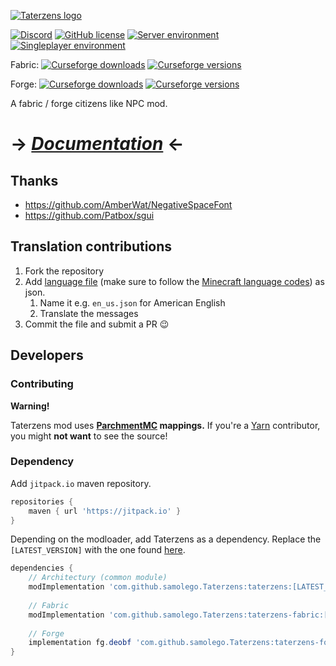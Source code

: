 [![Taterzens logo](https://raw.githubusercontent.com/samolego/Taterzens/master/docs/assets/img/banner.svg)](https://samolego.github.io/Taterzens/latest)

[![Discord](https://img.shields.io/discord/797713290545332235?logo=discord&style=flat-square)](https://discord.gg/9PAesuHFnp)
[![GitHub license](https://img.shields.io/github/license/samolego/Taterzens?style=flat-square)](https://github.com/samolego/Taterzens/blob/master/LICENSE)
[![Server environment](https://img.shields.io/badge/Environment-server-blue?style=flat-square)](https://github.com/samolego/Taterzens)
[![Singleplayer environment](https://img.shields.io/badge/Environment-singleplayer-yellow?style=flat-square)](https://github.com/samolego/Taterzens)

Fabric: [![Curseforge downloads](http://cf.way2muchnoise.eu/full_446499_downloads.svg)](https://www.curseforge.com/minecraft/mc-mods/taterzens)
[![Curseforge versions](http://cf.way2muchnoise.eu/versions/For_446499_all.svg)](https://www.curseforge.com/minecraft/mc-mods/taterzens)

Forge: [![Curseforge downloads](http://cf.way2muchnoise.eu/full_473071_downloads.svg)](https://www.curseforge.com/minecraft/mc-mods/taterzens-forge)
[![Curseforge versions](http://cf.way2muchnoise.eu/versions/For_473071_all.svg)](https://www.curseforge.com/minecraft/mc-mods/taterzens-forge)

A fabric / forge citizens like NPC mod.

# **-> *[Documentation](https://samolego.github.io/Taterzens/)* <-**

## Thanks
* https://github.com/AmberWat/NegativeSpaceFont
* https://github.com/Patbox/sgui

## Translation contributions
1. Fork the repository
2. Add [language file](https://github.com/samolego/Taterzens/tree/master/common/src/main/resources/data/taterzens/lang) (make sure to follow the [Minecraft language codes](https://minecraft.gamepedia.com/Language)) as json.
    1. Name it e.g. `en_us.json` for American English
    2. Translate the messages
3. Commit the file and submit a PR :wink:



## Developers

### Contributing

**Warning!**

Taterzens mod uses **[ParchmentMC](https://parchmentmc.org/) mappings.**
If you're a [Yarn](https://github.com/FabricMC/yarn) contributor, you might **not want** to see the source!

### Dependency
Add `jitpack.io` maven repository.
```gradle
repositories {
    maven { url 'https://jitpack.io' }
}
```

Depending on the modloader, add Taterzens as a dependency. Replace the `[LATEST_VERSION]` with the one found [here](https://github.com/samolego/Taterzens/releases/latest).
```gradle
dependencies {
    // Architectury (common module)
    modImplementation 'com.github.samolego.Taterzens:taterzens:[LATEST_VERSION]'
    
    // Fabric
    modImplementation 'com.github.samolego.Taterzens:taterzens-fabric:[LATEST_VERSION]'
    
    // Forge
    implementation fg.deobf 'com.github.samolego.Taterzens:taterzens-forge:[LATEST_VERSION]'
}
```
